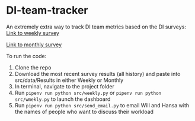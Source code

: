 # DI-team-tracker

An extremely extra way to track DI team metrics based on the DI surveys:
[Link to weekly survey](https://forms.office.com/Pages/DesignPageV2.aspx?origin=NeoPortalPage&subpage=design&id=VMQEKxY4FESUTTf_kH9z0d5wsWds7_REoQcg4UZEhv5UQUpVMk1NMUcxUjRBUDkxUE5HRENVQ1dONC4u&analysis=true)

[Link to monthly survey](https://forms.office.com/Pages/DesignPageV2.aspx?origin=NeoPortalPage&subpage=design&id=VMQEKxY4FESUTTf_kH9z0d5wsWds7_REoQcg4UZEhv5UQlRRR1RYUU9ZVjFSMU5HSUVTQTUwRDg1Qi4u&analysis=true)

To run the code:

1. Clone the repo
2. Download the most recent survey results (all history) and paste into src/data/Results in either Weekly or Monthly
3. In terminal, navigate to the project folder
4. Run `pipenv run python src/weekly.py` or `pipenv run python src/wmekly.py` to launch the dashboard
5. Run `pipenv run python src/send_email.py` to email Will and Hansa with the names of people who want to discuss their workload
